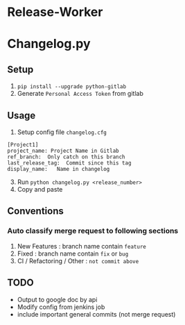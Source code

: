 # Release-Worker

# Changelog.py

## Setup

1. `pip install --upgrade python-gitlab`
2. Generate `Personal Access Token` from gitlab

## Usage
1. Setup config file `changelog.cfg`

```
[Project1]
project_name: Project Name in Gitlab
ref_branch:  Only catch on this branch
last_release_tag:  Commit since this tag
display_name:   Name in changelog
```

3. Run `python changelog.py <release_number>`
4. Copy and paste

## Conventions
### Auto classify merge request to following sections
1. New Features : branch name contain `feature`
2. Fixed :  branch name contain `fix` or `bug`
3. CI / Refactoring / Other : `not commit above`

## TODO
* Output to google doc by api
* Modify config from jenkins job
* include important general commits (not merge request)
